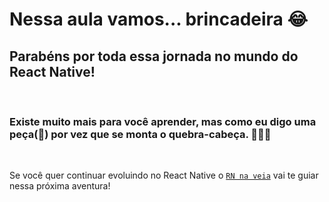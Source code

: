 # Nessa aula vamos... brincadeira 😂

## Parabéns por toda essa jornada no mundo do React Native! 

<br/>

### Existe muito mais para você aprender, mas como eu digo uma peça(🧩) por vez que se monta o quebra-cabeça. 🎉🎉🎉

<br/>

Se você quer continuar evoluindo no React Native o [`RN na veia`](https://www.catapulta.club/) vai te guiar nessa próxima aventura!
